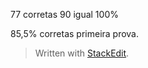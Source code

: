 
77 corretas
90 igual 100%

85,5%
corretas primeira prova.



> Written with [StackEdit](https://stackedit.io/).
<!--stackedit_data:
eyJoaXN0b3J5IjpbMTYzMDg4ODkwMV19
-->